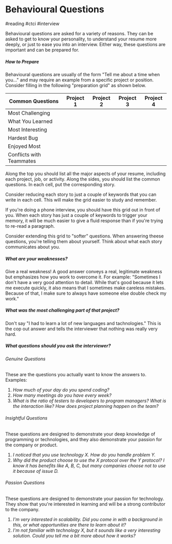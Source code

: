 # Behavioural Questions
#reading #ctci #interview

Behavioural questions are asked for a variety of reasons. They can be asked to get to know your personality, to understand your resume more deeply, or just to ease you into an interview. Either way, these questions are important and can be prepared for.

##### How to Prepare
Behavioural questions are usually of the form "Tell me about a time when you..." and may require an example from a specific project or position. Consider filling in the following "preparation grid" as shown below.

|Common Questions|Project 1|Project 2|Project 3|Project 4|
|---|---|---|---|---|
|Most Challenging|   |   |   |   |
|What You Learned|   |   |   |   |
|Most Interesting|   |   |   |   |
|Hardest Bug|   |   |   |   |
|Enjoyed Most|   |   |   |   |
|Conflicts with Teammates|   |   |   |   |

Along the top you should list all the major aspects of your resume, including each project, job, or activity. Along the sides, you should list the common questions. In each cell, put the corresponding story.

Consider reducing each story to just a couple of keywords that you can write in each cell. This will make the grid easier to study and remember.

If you're doing a phone interview, you should have this grid out in front of you. When each story has just a couple of keywords to trigger your memory, it will be much easier to give a fluid response than if you're trying to re-read a paragraph.

Consider extending this grid to "softer" questions. When answering theese questions, you're telling them about yourself. Think about what each story communicates about you.

##### What are your weaknesses?
Give a real weakness! A good answer conveys a real, legitimate weakness but emphasizes how you work to overcome it. For example: "Sometimes I don't have a very good attention to detail. While that's good because it lets me execute quickly, it also means that I sometimes make careless mistakes. Because of that, I make sure to always have someone else double check my work."

##### What was the most challenging part of that project?
Don't say "I had to learn a lot of new languages and tachnologies." This is the cop out answer and tells the interviewer that nothing was really very hard.

##### What questions should you ask the interviewer?

###### Genuine Questions
These are the questions you actually want to know the answers to. Examples:
1. *How much of your day do you spend coding?*
2. *How many meetings do you have every week?*
3. *What is the ratio of testers to developers to program managers? What is the interaction like? How does project planning happen on the team?*

###### Insightful Questions
These questions are designed to demonstrate your deep knowledge of programming or technologies, and they also demonstrate your passion for the company or product.
1. *I noticed that you use technology X. How do you handle problem Y.*
2. *Why did the product choose to use the X protocol over the Y protocol? I know it has benefits like A, B, C, but many companies choose not to use it because of issue D.*

###### Passion Questions
These questions are designed to demonstrate your passion for technology. They show that you're interested in learning and will be a strong contributor to the company.
1. *I'm very interested in scalability. Did you come in with a background in this, or what opportunities are there to learn about it?*
2. *I'm not familiar with technology X, but it sounds like a very interesting solution. Could you tell me a bit more about how it works?*
